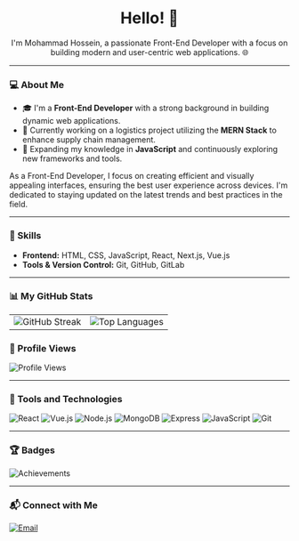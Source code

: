 <h1 align="center">Hello! 👋</h1>
<p align="center">I'm Mohammad Hossein, a passionate Front-End Developer with a focus on building modern and user-centric web applications. 🌐</p>

---

### 💻 About Me
- 🎓 I'm a **Front-End Developer** with a strong background in building dynamic web applications.
- 🔭 Currently working on a logistics project utilizing the **MERN Stack** to enhance supply chain management.
- 🌱 Expanding my knowledge in **JavaScript** and continuously exploring new frameworks and tools.

As a Front-End Developer, I focus on creating efficient and visually appealing interfaces, ensuring the best user experience across devices. I'm dedicated to staying updated on the latest trends and best practices in the field.

---

### 🚀 Skills
- **Frontend:** HTML, CSS, JavaScript, React, Next.js, Vue.js
- **Tools & Version Control:** Git, GitHub, GitLab

---

### 📊 My GitHub Stats

<table>
  <tr>
    <td>
      <img src="https://github-readme-streak-stats.herokuapp.com/?user=mr-mohamadmhz&theme=radical" alt="GitHub Streak" />
    </td>
    <td>
      <img src="https://github-readme-stats.vercel.app/api/top-langs/?username=mr-mohamadmhz&layout=compact&theme=radical&langs_count=8" alt="Top Languages" />
    </td>
  </tr>
</table>

### 👀 Profile Views
![Profile Views](https://komarev.com/ghpvc/?username=mr-mohamadmhz&color=blue&style=flat-square)

---

### 🧰 Tools and Technologies
![React](https://img.shields.io/badge/-React-61DAFB?logo=react&logoColor=white&style=for-the-badge)
![Vue.js](https://img.shields.io/badge/-Vue.js-4FC08D?logo=vue.js&logoColor=white&style=for-the-badge)
![Node.js](https://img.shields.io/badge/-Node.js-339933?logo=node.js&logoColor=white&style=for-the-badge)
![MongoDB](https://img.shields.io/badge/-MongoDB-47A248?logo=mongodb&logoColor=white&style=for-the-badge)
![Express](https://img.shields.io/badge/-Express.js-000000?logo=express&logoColor=white&style=for-the-badge)
![JavaScript](https://img.shields.io/badge/-JavaScript-F7DF1E?logo=javascript&logoColor=black&style=for-the-badge)
![Git](https://img.shields.io/badge/-Git-F05032?logo=git&logoColor=white&style=for-the-badge)

---

### 🏆 Badges
![Achievements](https://github-profile-trophy.vercel.app/?username=mr-mohamadmhz&theme=radical&no-frame=true&row=1)

---

### 📬 Connect with Me
[![Email](https://img.shields.io/badge/-Email-D14836?logo=gmail&logoColor=white&style=for-the-badge)](mailto:mr.mohamadmhz@gmail.com)
